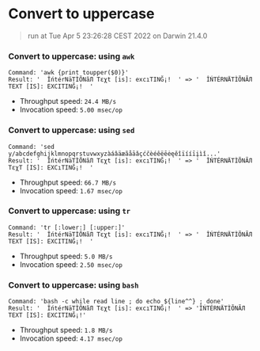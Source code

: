 # Convert to uppercase
 
> run at Tue Apr  5 23:26:28 CEST 2022 on Darwin 21.4.0
 
### Convert to uppercase: using `awk`
```
Command: 'awk {print toupper($0)}'
Result: '  ÎńtérNäTÌÕNãЛ Tεχt [is]: excıΤΙNĞ¡!  ' => '  ÎŃTÉRNÄTÌÕNÃЛ TΕΧT [IS]: EXCIΤΙNĞ¡!  '
```
* Throughput speed: `24.4 MB/s`
* Invocation speed: `5.00 msec/op`

### Convert to uppercase: using `sed`
```
Command: 'sed y/abcdefghijklmnopqrstuvwxyzàáâäæãåāǎçćčèéêëēėęěîïííīįìǐ...'
Result: '  ÎńtérNäTÌÕNãЛ Tεχt [is]: excıΤΙNĞ¡!  ' => '  ÎŃTÉRNÄTÌÕNÃЛ TεχT [IS]: EXCıΤΙNĞ¡!  '
```
* Throughput speed: `66.7 MB/s`
* Invocation speed: `1.67 msec/op`

### Convert to uppercase: using `tr`
```
Command: 'tr [:lower:] [:upper:]'
Result: '  ÎńtérNäTÌÕNãЛ Tεχt [is]: excıΤΙNĞ¡!  ' => '  ÎŃTÉRNÄTÌÕNÃЛ TΕΧT [IS]: EXCIΤΙNĞ¡!  '
```
* Throughput speed: `5.0 MB/s`
* Invocation speed: `2.50 msec/op`

### Convert to uppercase: using `bash`
```
Command: 'bash -c while read line ; do echo ${line^^} ; done'
Result: '  ÎńtérNäTÌÕNãЛ Tεχt [is]: excıΤΙNĞ¡!  ' => 'ÎŃTÉRNÄTÌÕNÃЛ TΕΧT [IS]: EXCIΤΙNĞ¡!'
```
* Throughput speed: `1.8 MB/s`
* Invocation speed: `4.17 msec/op`

